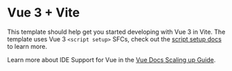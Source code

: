 # Vue 3 + Vite

This template should help get you started developing with Vue 3 in Vite. The template uses Vue 3 `<script setup>` SFCs, check out the [script setup docs](https://v3.vuejs.org/api/sfc-script-setup.html#sfc-script-setup) to learn more.

Learn more about IDE Support for Vue in the [Vue Docs Scaling up Guide](https://vuejs.org/guide/scaling-up/tooling.html#ide-support).

 <!-- 
    /src
        ├── /views / 主要
        │    ├── Home.vue             # Home 頁面
        │    ├── About.vue            # About 頁面
        │    ├── ProjectList.vue      # 專案列表頁
        │    ├── ProjectDetail.vue    # 專案詳細頁
        ├── /components / 元件
        │    ├── Project.vue          # 單一專案元件     
        ├── /layouts / 共用版型
        │    ├── Footer.vue
        │    ├── Header.vue
        ├── /router / 路由
        │    ├── index.js
        ├── /assets / 樣式圖片
        │    ├── styles/
        │    │    ├── reset.css           
        │    │    ├── styles.sass    # sass   
        ├── /public / 不變的靜態資源 (不會被 Vite 打包)
        │    ├── /projects            # 各專案圖片
        │    │   │   ├── /project1
        │    │   │   │   ├── / pages
        │    │   │   │   │   ├── pages1.png
        │    │   │   │   │   ├── pages2.png
        │    │   │   │   │   ├── pages3.png
        │    │   │   ├── /project2
        │    │   │   │   ├── / pages
        │    │   │   │   │   ├── pages1.png
        │    │   │   │   │   ├── pages2.png
        │    │   │   │   │   ├── pages3.png
        │    ├── files/
        │    │    ├── resume.pdf
        │    ├── favicon.ico          # ico
        │    ├── main.png             # 大頭照
        │    ├── googleCertificate.png    # 履歷照
        ├── /data /
        │    ├── projects.js   #存放專案資訊
        ├── App.vue                  
        ├── index.html

  -->
